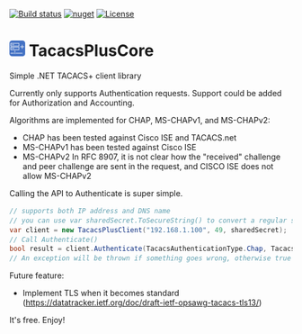 [![Build status](https://img.shields.io/appveyor/build/petrsnd/TacacsPlusCore)](https://ci.appveyor.com/project/petrsnd/tacacspluscore)
[![nuget](https://img.shields.io/nuget/v/TacacsPlusCore)](https://www.nuget.org/packages/TacacsPlusCore)
[![License](https://img.shields.io/github/license/petrsnd/TacacsPlusCore)](https://github.com/petrnsd/TacacsPlusCore/blob/master/LICENSE)


# <img src="TACACS+.png" width="28" height="28" />  TacacsPlusCore
Simple .NET TACACS+ client library

Currently only supports Authentication requests.  Support could be added for Authorization and Accounting.

Algorithms are implemented for CHAP, MS-CHAPv1, and MS-CHAPv2:
- CHAP has been tested against Cisco ISE and TACACS.net
- MS-CHAPv1 has been tested against Cisco ISE
- MS-CHAPv2 In RFC 8907, it is not clear how the "received" challenge and peer challenge are sent in the request, and CISCO ISE does not allow MS-CHAPv2

Calling the API to Authenticate is super simple.

```C#
// supports both IP address and DNS name
// you can use var sharedSecret.ToSecureString() to convert a regular string to a SecureString
var client = new TacacsPlusClient("192.168.1.100", 49, sharedSecret);
// Call Authenticate()
bool result = client.Authenticate(TacacsAuthenticationType.Chap, TacacsAuthenticationService.None, "user", password);
// An exception will be thrown if something goes wrong, otherwise true == success and false == fail
```

Future feature:
- Implement TLS when it becomes standard (https://datatracker.ietf.org/doc/draft-ietf-opsawg-tacacs-tls13/)

It's free.  Enjoy!
